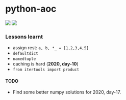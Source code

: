 # python-aoc

![](https://img.shields.io/badge/stars%20⭐-30-yellow)
![](https://img.shields.io/badge/days%20completed-15-blue)

### Lessons learnt

* assign rest: `a, b, *_ = [1,2,3,4,5]` 
* `defaultdict`
* `namedtuple`
* caching is hard (**2020, day-10**)
* `from itertools import product`

#### TODO
* Find some better numpy solutions for 2020, day-17.
